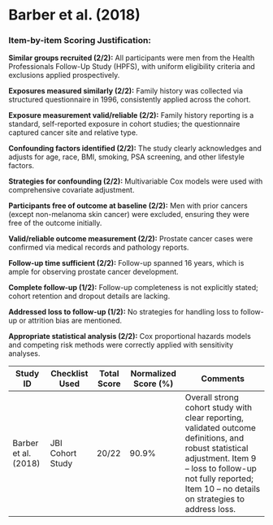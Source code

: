 # Barber et al. (2018)

### Item-by-item Scoring Justification:

**Similar groups recruited (2/2):** All participants were men from the Health Professionals Follow-Up Study (HPFS), with uniform eligibility criteria and exclusions applied prospectively.

**Exposures measured similarly (2/2):** Family history was collected via structured questionnaire in 1996, consistently applied across the cohort.

**Exposure measurement valid/reliable (2/2):** Family history reporting is a standard, self-reported exposure in cohort studies; the questionnaire captured cancer site and relative type.

**Confounding factors identified (2/2):** The study clearly acknowledges and adjusts for age, race, BMI, smoking, PSA screening, and other lifestyle factors.

**Strategies for confounding (2/2):** Multivariable Cox models were used with comprehensive covariate adjustment.

**Participants free of outcome at baseline (2/2):** Men with prior cancers (except non-melanoma skin cancer) were excluded, ensuring they were free of the outcome initially.

**Valid/reliable outcome measurement (2/2):** Prostate cancer cases were confirmed via medical records and pathology reports.

**Follow-up time sufficient (2/2):** Follow-up spanned 16 years, which is ample for observing prostate cancer development.

**Complete follow-up (1/2):** Follow-up completeness is not explicitly stated; cohort retention and dropout details are lacking.

**Addressed loss to follow-up (1/2):** No strategies for handling loss to follow-up or attrition bias are mentioned.

**Appropriate statistical analysis (2/2):** Cox proportional hazards models and competing risk methods were correctly applied with sensitivity analyses.

| Study ID | Checklist Used | Total Score | Normalized Score (%) | Comments |
| --- | --- | --- | --- | --- |
| Barber et al. (2018) | JBI Cohort Study | 20/22 | 90.9% | Overall strong cohort study with clear reporting, validated outcome definitions, and robust statistical adjustment. Item 9 – loss to follow-up not fully reported; Item 10 – no details on strategies to address loss. |
